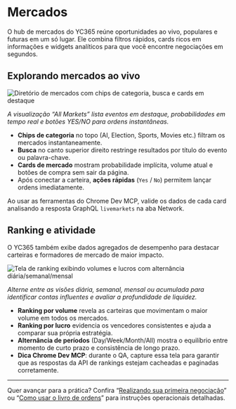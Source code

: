 # Mercados

O hub de mercados do YC365 reúne oportunidades ao vivo, populares e futuras em um só lugar. Ele combina filtros rápidos, cards ricos em informações e widgets analíticos para que você encontre negociações em segundos.

## Explorando mercados ao vivo

![Diretório de mercados com chips de categoria, busca e cards em destaque](../img/yc365/home-dashboard.png)

*A visualização “All Markets” lista eventos em destaque, probabilidades em tempo real e botões YES/NO para ordens instantâneas.*

- **Chips de categoria** no topo (AI, Election, Sports, Movies etc.) filtram os mercados instantaneamente.
- **Busca** no canto superior direito restringe resultados por título do evento ou palavra-chave.
- **Cards de mercado** mostram probabilidade implícita, volume atual e botões de compra sem sair da página.
- Após conectar a carteira, **ações rápidas** (`Yes` / `No`) permitem lançar ordens imediatamente.

Ao usar as ferramentas do Chrome Dev MCP, valide os dados de cada card analisando a resposta GraphQL `livemarkets` na aba Network.

## Ranking e atividade

O YC365 também exibe dados agregados de desempenho para destacar carteiras e formadores de mercado de maior impacto.

![Tela de ranking exibindo volumes e lucros com alternância diária/semanal/mensal](../img/yc365/leaderboard.png)

*Alterne entre as visões diária, semanal, mensal ou acumulada para identificar contas influentes e avaliar a profundidade de liquidez.*

- **Ranking por volume** revela as carteiras que movimentam o maior volume em todos os mercados.
- **Ranking por lucro** evidencia os vencedores consistentes e ajuda a comparar sua própria estratégia.
- **Alternância de períodos** (Day/Week/Month/All) mostra o equilíbrio entre momento de curto prazo e consistência de longo prazo.
- **Dica Chrome Dev MCP**: durante o QA, capture essa tela para garantir que as respostas da API de rankings estejam cacheadas e paginadas corretamente.

---

Quer avançar para a prática? Confira “[Realizando sua primeira negociação](making-your-first-trade.md)” ou “[Como usar o livro de ordens](using-the-order-book.md)” para instruções operacionais detalhadas.

